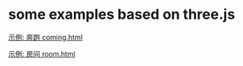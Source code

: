 # some examples based on three.js

[示例: 奔跑 coming.html](https://sjli.github.io/threejs_examples/coming.html)

[示例: 房间 room.html](https://sjli.github.io/threejs_examples/room.html)